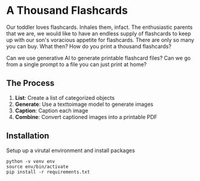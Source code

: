 # A Thousand Flashcards
Our toddler loves flashcards. Inhales them, infact. The enthusiastic parents that we are, we would like to have an endless supply of flashcards to keep up with our son's voracious appetite for flashcards. There are only so many you can buy. What then? How do you print a thousand flashcards?

Can we use generative AI to generate printable flashcard files? Can we go from a single prompt to a file you can just print at home?
## The Process
1. **List**: Create a list of categorized objects
1. **Generate**: Use a texttoimage model to generate images
1. **Caption**: Caption each image
1. **Combine**: Convert captioned images into a printable PDF

## Installation
Setup up a virutal environment and install packages
```
python -v venv env
source env/bin/activate
pip install -r requirements.txt
```
